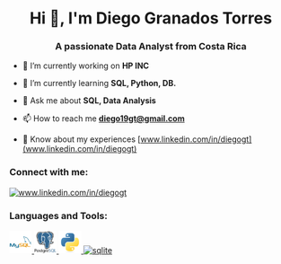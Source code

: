 <h1 align="center">Hi 👋, I'm Diego Granados Torres</h1>
<h3 align="center">A passionate Data Analyst from Costa Rica</h3>

- 🔭 I’m currently working on **HP INC**

- 🌱 I’m currently learning **SQL, Python, DB.**

- 💬 Ask me about **SQL, Data Analysis**

- 📫 How to reach me **diego19gt@gmail.com**

- 📄 Know about my experiences [www.linkedin.com/in/diegogt](www.linkedin.com/in/diegogt)

<h3 align="left">Connect with me:</h3>
<p align="left">
<a href="https://linkedin.com/in/www.linkedin.com/in/diegogt" target="blank"><img align="center" src="https://raw.githubusercontent.com/rahuldkjain/github-profile-readme-generator/master/src/images/icons/Social/linked-in-alt.svg" alt="www.linkedin.com/in/diegogt" height="30" width="40" /></a>
</p>

<h3 align="left">Languages and Tools:</h3>
<p align="left"> <a href="https://www.mysql.com/" target="_blank" rel="noreferrer"> <img src="https://raw.githubusercontent.com/devicons/devicon/master/icons/mysql/mysql-original-wordmark.svg" alt="mysql" width="40" height="40"/> </a> <a href="https://www.postgresql.org" target="_blank" rel="noreferrer"> <img src="https://raw.githubusercontent.com/devicons/devicon/master/icons/postgresql/postgresql-original-wordmark.svg" alt="postgresql" width="40" height="40"/> </a> <a href="https://www.python.org" target="_blank" rel="noreferrer"> <img src="https://raw.githubusercontent.com/devicons/devicon/master/icons/python/python-original.svg" alt="python" width="40" height="40"/> </a> <a href="https://www.sqlite.org/" target="_blank" rel="noreferrer"> <img src="https://www.vectorlogo.zone/logos/sqlite/sqlite-icon.svg" alt="sqlite" width="40" height="40"/> </a> </p>
